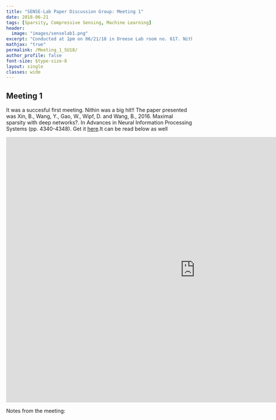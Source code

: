 ```yaml
---
title: "SENSE-Lab Paper Discussion Group: Meeting 1"
date: 2018-06-21 
tags: [Sparsity, Compressive Sensing, Machine Learning]
header:
  image: "images/senselab1.png"
excerpt: "Conducted at 1pm on 06/21/18 in Dreese Lab room no. 617. Nithin Sugavanam (.1@osu.edu) presented the first paper."
mathjax: "true"
permalink: /Meeting_1_SU18/
author_profile: false
font-size: $type-size-8
layout: single
classes: wide
---
```



## Meeting 1


It was a succesful first meeting. Nithin was a big hit!!
The paper presented was Xin, B., Wang, Y., Gao, W., Wipf, D. and Wang, B., 2016. Maximal sparsity with deep networks?. In Advances in Neural Information Processing Systems (pp. 4340-4348).
Get it [here](https://arxiv.org/pdf/1605.01636.pdf).It can be read below as well 

<embed src="https://arxiv.org/pdf/1605.01636.pdf" type="application/pdf" width="1024px" height="720px" />


Notes from the meeting:


<!---




Python Code Block:

```python 
    import keras as kr
    print('Hello')
    
    
```

[here](https://www.youtube.com/watch?v=FiOgz3nKpgk)


Just trying out some latex math: $$4+x<3+y$$

Trying some images:

<img src="{{ site.url }}{{ site.baseurl }}/images/screenshot-layouts.png" alt="Just Random">

<figure>
    <a href="/assets/images/image-filename-1-large.jpg"><img src="/images/screenshot-layouts.png"></a>
    <figcaption>Caption describing image.</figcaption>
</figure>

--->